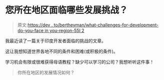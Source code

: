# 您所在地区面临哪些发展挑战？

> 原文:[https://dev . to/bertheyman/what-challenges-for-development-do-you-face in you-region-55l 2](https://dev.to/bertheyman/what-challenges-for-development-do-you-face-in-your-region-55l2)

我最近读了一篇关于印度开发者面临的挑战的文章。

这让我想知道世界各地不同的条件和困难(或积极的条件)。

学习机会有限或很难获得母语教程？缺少可以学习的公司？我想听听这件事！

> 你所在地区的发展情况如何？
